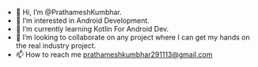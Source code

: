 - 👋 Hi, I’m @PrathameshKumbhar.
- 👀 I’m interested in Android Development.
- 🌱 I’m currently learning Kotlin For Android Dev.
- 💞️ I’m looking to collaborate on any project where I can get my hands on the real industry project.
- 📫 How to reach me prathameshkumbhar291113@gmail.com

<!---
PrathameshKumbhar291113/PrathameshKumbhar291113 is a ✨ special ✨ repository because its `README.md` (this file) appears on your GitHub profile.
You can click the Preview link to take a look at your changes.
--->
